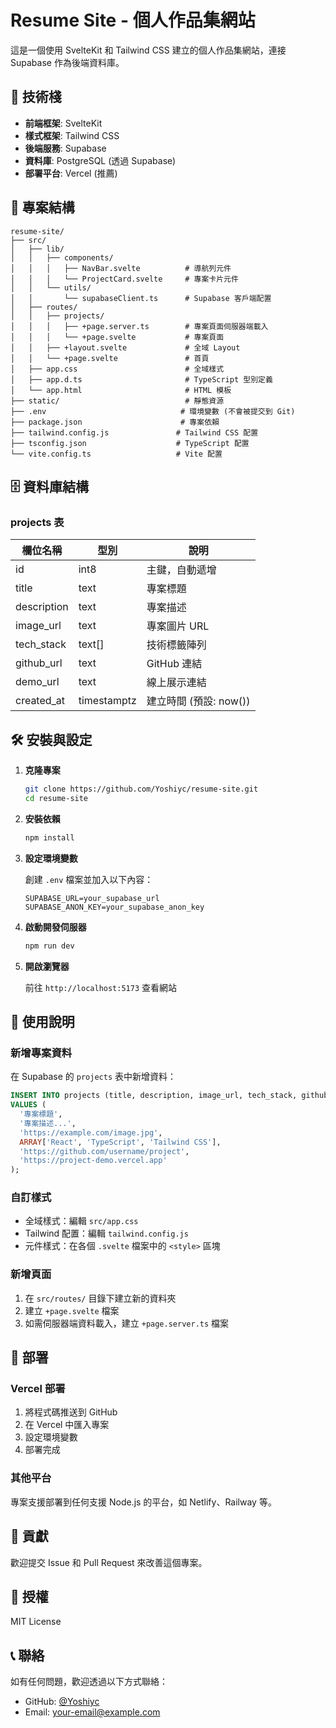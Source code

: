# Resume Site - 個人作品集網站

這是一個使用 SvelteKit 和 Tailwind CSS 建立的個人作品集網站，連接 Supabase 作為後端資料庫。

## 🚀 技術棧

- **前端框架**: SvelteKit
- **樣式框架**: Tailwind CSS
- **後端服務**: Supabase
- **資料庫**: PostgreSQL (透過 Supabase)
- **部署平台**: Vercel (推薦)

## 📁 專案結構

```
resume-site/
├── src/
│   ├── lib/
│   │   ├── components/
│   │   │   ├── NavBar.svelte          # 導航列元件
│   │   │   └── ProjectCard.svelte     # 專案卡片元件
│   │   └── utils/
│   │       └── supabaseClient.ts      # Supabase 客戶端配置
│   ├── routes/
│   │   ├── projects/
│   │   │   ├── +page.server.ts        # 專案頁面伺服器端載入
│   │   │   └── +page.svelte           # 專案頁面
│   │   ├── +layout.svelte             # 全域 Layout
│   │   └── +page.svelte               # 首頁
│   ├── app.css                        # 全域樣式
│   ├── app.d.ts                       # TypeScript 型別定義
│   └── app.html                       # HTML 模板
├── static/                            # 靜態資源
├── .env                              # 環境變數 (不會被提交到 Git)
├── package.json                      # 專案依賴
├── tailwind.config.js               # Tailwind CSS 配置
├── tsconfig.json                    # TypeScript 配置
└── vite.config.ts                   # Vite 配置
```

## 🗄️ 資料庫結構

### projects 表

| 欄位名稱 | 型別 | 說明 |
|---------|------|------|
| id | int8 | 主鍵，自動遞增 |
| title | text | 專案標題 |
| description | text | 專案描述 |
| image_url | text | 專案圖片 URL |
| tech_stack | text[] | 技術標籤陣列 |
| github_url | text | GitHub 連結 |
| demo_url | text | 線上展示連結 |
| created_at | timestamptz | 建立時間 (預設: now()) |

## 🛠️ 安裝與設定

1. **克隆專案**
   ```bash
   git clone https://github.com/Yoshiyc/resume-site.git
   cd resume-site
   ```

2. **安裝依賴**
   ```bash
   npm install
   ```

3. **設定環境變數**
   
   創建 `.env` 檔案並加入以下內容：
   ```env
   SUPABASE_URL=your_supabase_url
   SUPABASE_ANON_KEY=your_supabase_anon_key
   ```

4. **啟動開發伺服器**
   ```bash
   npm run dev
   ```

5. **開啟瀏覽器**
   
   前往 `http://localhost:5173` 查看網站

## 📝 使用說明

### 新增專案資料

在 Supabase 的 `projects` 表中新增資料：

```sql
INSERT INTO projects (title, description, image_url, tech_stack, github_url, demo_url)
VALUES (
  '專案標題',
  '專案描述...',
  'https://example.com/image.jpg',
  ARRAY['React', 'TypeScript', 'Tailwind CSS'],
  'https://github.com/username/project',
  'https://project-demo.vercel.app'
);
```

### 自訂樣式

- 全域樣式：編輯 `src/app.css`
- Tailwind 配置：編輯 `tailwind.config.js`
- 元件樣式：在各個 `.svelte` 檔案中的 `<style>` 區塊

### 新增頁面

1. 在 `src/routes/` 目錄下建立新的資料夾
2. 建立 `+page.svelte` 檔案
3. 如需伺服器端資料載入，建立 `+page.server.ts` 檔案

## 🚀 部署

### Vercel 部署

1. 將程式碼推送到 GitHub
2. 在 Vercel 中匯入專案
3. 設定環境變數
4. 部署完成

### 其他平台

專案支援部署到任何支援 Node.js 的平台，如 Netlify、Railway 等。

## 🤝 貢獻

歡迎提交 Issue 和 Pull Request 來改善這個專案。

## 📄 授權

MIT License

## 📞 聯絡

如有任何問題，歡迎透過以下方式聯絡：

- GitHub: [@Yoshiyc](https://github.com/Yoshiyc)
- Email: your-email@example.com
